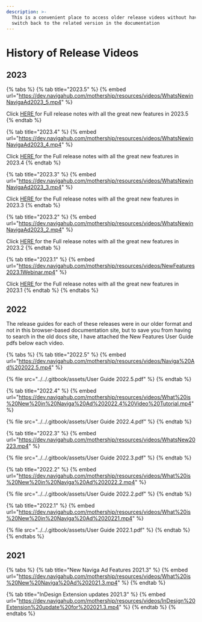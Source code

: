 ```yaml
---
description: >-
  This is a convenient place to access older release videos without having to
  switch back to the related version in the documentation
---
```


# History of Release Videos

## 2023

{% tabs %}
{% tab title="2023.5" %}
{% embed url="https://dev.navigahub.com/mothership/resources/videos/WhatsNewinNavigaAd2023_5.mp4" %}

Click [HERE ](https://docs.navigaglobal.com/temp-space-for-2023.5/IAKlhMixZO4v3wZM7alq/)for Full release notes with all the great new features in 2023.5
{% endtab %}

{% tab title="2023.4" %}
{% embed url="https://dev.navigahub.com/mothership/resources/videos/WhatsNewinNavigaAd2023_4.mp4" %}

Click [HERE ](https://docs.navigaglobal.com/navigaad/welcome-to-naviga-ad/2023.4-release-guide)for the Full release notes with all the great new features in 2023.4
{% endtab %}

{% tab title="2023.3" %}
{% embed url="https://dev.navigahub.com/mothership/resources/videos/WhatsNewinNavigaAd2023_3.mp4" %}

Click [HERE ](https://docs.navigaglobal.com/navigaad/v/2023.3/welcome-to-naviga-ad/release-guide)for the Full release notes with all the great new features in 2023.3
{% endtab %}

{% tab title="2023.2" %}
{% embed url="https://dev.navigahub.com/mothership/resources/videos/WhatsNewinNavigaAd2023_2.mp4" %}

Click [HERE ](https://docs.navigaglobal.com/navigaad/v/2023.2/welcome-to-naviga-ad/release-guide)for the Full release notes with all the great new features in 2023.2
{% endtab %}

{% tab title="2023.1" %}
{% embed url="https://dev.navigahub.com/mothership/resources/videos/NewFeatures2023.1Webinar.mp4" %}

Click [HERE ](https://docs.navigaglobal.com/navigaad/v/advertising/welcome-to-naviga-ad/release-guide)for the Full release notes with all the great new features in 2023.1
{% endtab %}
{% endtabs %}

## 2022

The release guides for each of these releases were in our older format and not in this browser-based documentation site, but to save you from having to search in the old docs site, I have attached the New Features User Guide pdfs below each video.

{% tabs %}
{% tab title="2022.5" %}
{% embed url="https://dev.navigahub.com/mothership/resources/videos/Naviga%20Ad%202022.5.mp4" %}

{% file src="../../.gitbook/assets/User Guide 2022.5.pdf" %}
{% endtab %}

{% tab title="2022.4" %}
{% embed url="https://dev.navigahub.com/mothership/resources/videos/What%20is%20New%20in%20Naviga%20Ad%202022.4%20Video%20Tutorial.mp4" %}

{% file src="../../.gitbook/assets/User Guide 2022.4.pdf" %}
{% endtab %}

{% tab title="2022.3" %}
{% embed url="https://dev.navigahub.com/mothership/resources/videos/WhatsNew20223.mp4" %}

{% file src="../../.gitbook/assets/User Guide 2022.3.pdf" %}
{% endtab %}

{% tab title="2022.2" %}
{% embed url="https://dev.navigahub.com/mothership/resources/videos/What%20is%20New%20in%20Naviga%20Ad%202022.2.mp4" %}

{% file src="../../.gitbook/assets/User Guide 2022.2.pdf" %}
{% endtab %}

{% tab title="2022.1" %}
{% embed url="https://dev.navigahub.com/mothership/resources/videos/What%20is%20New%20in%20Naviga%20Ad%2020221.mp4" %}

{% file src="../../.gitbook/assets/User Guide 2022.1.pdf" %}
{% endtab %}
{% endtabs %}

## 2021

{% tabs %}
{% tab title="New Naviga Ad Features 2021.3" %}
{% embed url="https://dev.navigahub.com/mothership/resources/videos/What%20is%20New%20Naviga%20Ad%202021.3.mp4" %}
{% endtab %}

{% tab title="InDesign Extension updates 2021.3" %}
{% embed url="https://dev.navigahub.com/mothership/resources/videos/InDesign%20Extension%20update%20for%202021.3.mp4" %}
{% endtab %}
{% endtabs %}
